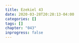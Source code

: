 ```yaml
---
title: Ezekiel 43
date: 2020-03-28T20:28:13-04:00
categories: []
tags: []
chapter: "043"
inprogress: false
---
```


